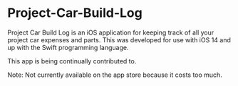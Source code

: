 # Project-Car-Build-Log
Project Car Build Log is an iOS application for keeping track of all your project car expenses and parts. 
This was developed for use with iOS 14 and up with the Swift programming language.

This app is being continually contributed to.

Note: Not currently available on the app store because it costs too much.
